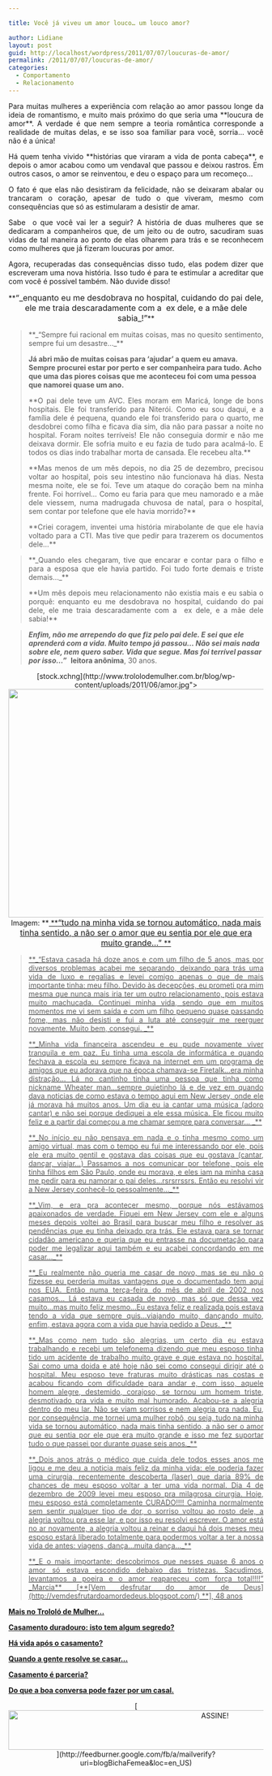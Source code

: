 ```yaml
---

title: Você já viveu um amor louco… um louco amor?

author: Lidiane
layout: post
guid: http://localhost/wordpress/2011/07/07/loucuras-de-amor/
permalink: /2011/07/07/loucuras-de-amor/
categories:
  - Comportamento
  - Relacionamento
---
```

<p style="text-align: justify;">
  Para muitas mulheres a experiência com relação ao amor passou longe da ideia de romantismo, e muito mais próximo do que seria uma **loucura de amor**. A verdade é que nem sempre a teoria romântica corresponde a realidade de muitas delas, e se isso soa familiar para você, sorria… você não é a única!
</p>

<p style="text-align: justify;">
  Há quem tenha vivido **histórias que viraram a vida de ponta cabeça**, e depois o amor acabou como um vendaval que passou e deixou rastros. Em outros casos, o amor se reinventou, e deu o espaço para um recomeço…
</p>

<p style="text-align: justify;">
  <!--more-->
</p>

<p style="text-align: justify;">
  O fato é que elas não desistiram da felicidade, não se deixaram abalar ou trancaram o coração, apesar de tudo o que viveram, mesmo com consequências que só as estimularam a desistir de amar.
</p>

<p style="text-align: justify;">
  Sabe  o que você vai ler a seguir? A história de duas mulheres que se dedicaram a companheiros que, de um jeito ou de outro, sacudiram suas vidas de tal maneira ao ponto de elas olharem para trás e se reconhecem como mulheres que já fizeram loucuras por amor.
</p>

<p style="text-align: justify;">
  Agora, recuperadas das consequências disso tudo, elas podem dizer que escreveram uma nova história. Isso tudo é para te estimular a acreditar que com você é possível também. Não duvide disso!
</p>

<p style="text-align: center;">
  **<span style="font-size: medium;">“_enquanto eu me desdobrava no hospital, cuidando do pai dele, ele me traia descaradamente com a  ex dele, e a mãe dele sabia_!”</span>**
</p>

> <p style="text-align: justify;">
>   **_“Sempre fui racional em muitas coisas, mas no quesito sentimento, sempre fui um desastre&#8230;_**
> </p>
> 
> **Já abri mão de muitas coisas para ‘ajudar’ a quem eu amava. Sempre procurei estar por perto e ser companheira para tudo. Acho que uma das piores coisas que me aconteceu foi com uma pessoa que namorei quase um ano.**
> 
> <p style="text-align: justify;">
>   **O pai dele teve um AVC. Eles moram em Maricá, longe de bons hospitais. Ele foi transferido para Niterói. Como eu sou daqui, e a família dele é pequena, quando ele foi transferido para o quarto, me desdobrei como filha e ficava dia sim, dia não para passar a noite no hospital. Foram noites terríveis! Ele não conseguia dormir e não me deixava dormir. Ele sofria muito e eu fazia de tudo para acalmá-lo. E todos os dias indo trabalhar morta de cansada. Ele recebeu alta.**
> </p>
> 
> <p style="text-align: justify;">
>   **Mas menos de um mês depois, no dia 25 de dezembro, precisou voltar ao hospital, pois seu intestino não funcionava há dias. Nesta mesma noite, ele se foi. Teve um ataque do coração bem na minha frente. Foi horrível… Como eu faria para que meu namorado e a mãe dele viessem, numa madrugada chuvosa de natal, para o hospital, sem contar por telefone que ele havia morrido?**
> </p>
> 
> <p style="text-align: justify;">
>   **Criei coragem, inventei uma história mirabolante de que ele havia voltado para a CTI. Mas tive que pedir para trazerem os documentos dele&#8230;**
> </p>

> <p style="text-align: justify;">
>   **_Quando eles chegaram, tive que encarar e contar para o filho e para a esposa que ele havia partido. Foi tudo forte demais e triste demais&#8230;_**
> </p>
> 
> <p style="text-align: justify;">
>   **Um mês depois meu relacionamento não existia mais e eu sabia o porquê: enquanto eu me desdobrava no hospital, cuidando do pai dele, ele me traia descaradamente com a  ex dele, e a mãe dele sabia!**
> </p>

> **_Enfim, não me arrependo do que fiz pelo pai dele. E sei que ele aprenderá com a vida. Muito tempo já passou&#8230; Não sei mais nada sobre ele, nem quero saber. Vida que segue. Mas foi terrível passar por isso&#8230;”_**  **leitora anônima**, 30 anos.

<p align="center">
  [stock.xchng](http://www.trololodemulher.com.br/blog/wp-content/uploads/2011/06/amor.jpg"><img class="alignnone size-full wp-image-6573" title="amor" src="http://www.trololodemulher.com.br/blog/wp-content/uploads/2011/06/amor.jpg" alt="" width="600" height="450" /></a><br /> Imagem: **<a href="http://www.sxc.hu/) **
</p>

<p style="text-align: center;">
  **<span style="font-size: medium;">“tudo na minha vida se tornou automático, nada mais tinha sentido, a não ser o amor que eu sentia por ele que era muito grande…” </span>**
</p>

> <p style="text-align: justify;">
>   **_“Estava casada há doze anos e com um filho de 5 anos, mas por diversos problemas acabei me separando, deixando para trás uma vida de luxo e regalias e levei comigo apenas o que de mais importante tinha: meu filho. Devido às decepções, eu prometi pra mim mesma que nunca mais iria ter um outro relacionamento, pois estava muito machucada. Continuei minha vida, sendo que em muitos momentos me vi sem saída e com um filho pequeno quase passando fome, mas não desisti e fui a luta até conseguir me reerguer novamente. Muito bem, consegui. _**
> </p>
> 
> <p style="text-align: justify;">
>   **_Minha vida financeira ascendeu e eu pude novamente viver tranquila e em paz. Eu tinha uma escola de informática e quando fechava a escola eu sempre ficava na internet em um programa de amigos que eu adorava que na época chamava-se Firetalk…era minha distração… Lá no cantinho tinha uma pessoa que tinha como nickname Wheater man…sempre quietinho lá e de vez em quando dava noticias de como estava o tempo aqui em New Jersey, onde ele já morava há muitos anos. Um dia eu ia cantar uma música (adoro cantar) e não sei porque dediquei a ele essa música. Ele ficou muito feliz e a partir dai começou a me chamar sempre para conversar… _**
> </p>
> 
> <p style="text-align: justify;">
>   **_No início eu não pensava em nada e o tinha mesmo como um amigo virtual, mas com o tempo eu fui me interessando por ele, pois ele era muito gentil e gostava das coisas que eu gostava (cantar, dançar, viajar…) Passamos a nos comunicar por telefone, pois ele tinha filhos em São Paulo, onde eu morava, e eles iam na minha casa me pedir para eu namorar o pai deles…rsrsrrssrs. Então eu resolvi vir a New Jersey conhecê-lo pessoalmente…_**
> </p>
> 
> <p style="text-align: justify;">
>   **_Vim, e era pra acontecer mesmo, porque nós estávamos apaixonados de verdade. Fiquei em New Jersey com ele e alguns meses depois voltei ao Brasil para buscar meu filho e resolver as pendências que eu tinha deixado pra trás. Ele estava para se tornar cidadão americano e queria que eu entrasse na documetação para poder me legalizar aqui também e eu acabei concordando em me casar…_**
> </p>
> 
> <p style="text-align: justify;">
>   **_Eu realmente não queria me casar de novo, mas se eu não o fizesse eu perderia muitas vantagens que o documentado tem aqui nos EUA. Então numa terça-feira do mês de abril de 2002 nos casamos… Lá estava eu casada de novo, mas só que dessa vez muito…mas muito feliz mesmo…Eu estava feliz e realizada pois estava tendo a vida que sempre quis…viajando muito, dançando muito, enfim, estava agora com a vida que havia pedido a Deus. _**
> </p>
> 
> <p style="text-align: justify;">
>   **_Mas como nem tudo são alegrias, um certo dia eu estava trabalhando e recebi um telefonema dizendo que meu esposo tinha tido um acidente de trabalho muito grave e que estava no hospital. Sai como uma doida e até hoje não sei como consegui dirigir até o hospital. Meu esposo teve fraturas muito drásticas nas costas e acabou ficando com dificuldade para andar e, com isso, aquele homem alegre, destemido, corajoso, se tornou um homem triste, desmotivado pra vida e muito mal humorado. Acabou-se a alegria dentro do meu lar. Não se viam sorrisos e nem alegria pra nada. Eu, por consequência, me tornei uma mulher robô, ou seja, tudo na minha vida se tornou automático, nada mais tinha sentido, a não ser o amor que eu sentia por ele que era muito grande e isso me fez suportar tudo o que passei por durante quase seis anos._**
> </p>
> 
> <p style="text-align: justify;">
>   **_Dois anos atrás o médico que cuida dele todos esses anos me ligou e me deu a noticia mais feliz da minha vida: ele poderia fazer uma cirurgia, recentemente descoberta (laser) que daria 89% de chances de meu esposo voltar a ter uma vida normal. Dia 4 de dezembro de 2009 levei meu esposo pra milagrosa cirurgia. Hoje, meu esposo está completamente CURADO!!!! Caminha normalmente sem sentir qualquer tipo de dor, o sorriso voltou ao rosto dele, a alegria voltou pra esse lar, e por isso eu resolvi escrever. O amor está no ar novamente, a alegria voltou a reinar e daqui há dois meses meu esposo estará liberado totalmente para podermos voltar a ter a nossa vida de antes: viagens, dança…muita dança…_**
> </p>
> 
> <p style="text-align: justify;">
>   **_E o mais importante: descobrimos que nesses quase 6 anos o amor só estava escondido debaixo das tristezas. Sacudimos, levantamos a poeira e o amor reapareceu com força total!!!!” _Marcia** [**[Vem desfrutar do amor de Deus](http://vemdesfrutardoamordedeus.blogspot.com/) **], 48 anos
> </p>

**Mais no Trololó de Mulher…**

**[Casamento duradouro: isto tem algum segredo?](http://www.trololodemulher.com.br/2010/10/18/casamento-duradouro-segredo/)**

**[Há vida após o casamento?](http://www.trololodemulher.com.br/2010/06/30/casamento-2/)**

**[Quando a gente resolve se casar…](http://www.trololodemulher.com.br/2010/05/14/casamento/)**

**[Casamento é parceria?](http://www.trololodemulher.com.br/2009/11/04/casamento-parceria/)**

**[Do que a boa conversa pode fazer por um casal.](http://www.trololodemulher.com.br/2009/08/27/conversa-no-relacionamento/)**

<p align="center">
  [<img class="alignnone size-full wp-image-10439" src="http://www.trololodemulher.com.br/blog/wp-content/uploads/2014/09/ASSINE.png" alt="ASSINE!" width="800" height="78" />](http://feedburner.google.com/fb/a/mailverify?uri=blogBichaFemea&loc=en_US) 
</p>